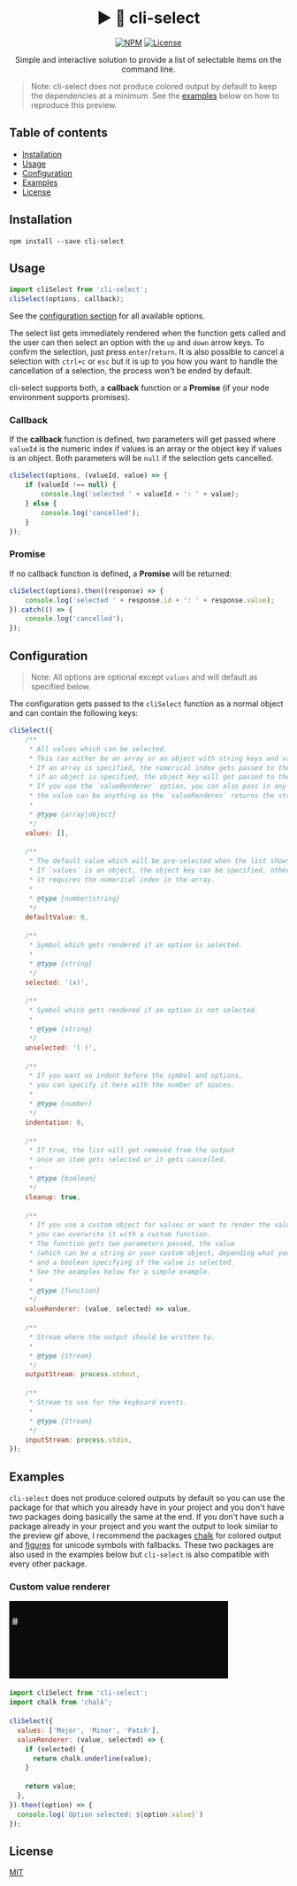 <h1 align="center">▶️ 🔴 cli-select</h1>

<p align="center">
    <a href="https://www.npmjs.com/package/cli-select"><img src="https://img.shields.io/npm/v/cli-select.svg" alt="NPM"></a>
    <a href="https://github.com/cyrilwanner/cli-select/blob/master/LICENSE"><img src="https://img.shields.io/github/license/cyrilwanner/cli-select.svg" alt="License"></a>
</p>

<p align="center">
    Simple and interactive solution to provide a list of selectable items on the command line.
</p>

> Note: cli-select does not produce colored output by default to keep the dependencies at a minimum. See the [examples](#examples) below on how to reproduce this preview.

## Table of contents

- [Installation](#installation)
- [Usage](#usage)
- [Configuration](#configuration)
- [Examples](#examples)
- [License](#license)

## Installation

```
npm install --save cli-select
```

## Usage

```javascript
import cliSelect from 'cli-select';
cliSelect(options, callback);
```

See the [configuration section](#configuration) for all available options.

The select list gets immediately rendered when the function gets called and the user can then select an option with the `up` and `down` arrow keys. To confirm the selection, just press `enter`/`return`. It is also possible to cancel a selection with `ctrl+c` or `esc` but it is up to you how you want to handle the cancellation of a selection, the process won't be ended by default.

cli-select supports both, a __callback__ function or a __Promise__ (if your node environment supports promises).

### Callback

If the __callback__ function is defined, two parameters will get passed where `valueId` is the numeric index if values is an array or the object key if values is an object. Both parameters will be `null` if the selection gets cancelled.
```javascript
cliSelect(options, (valueId, value) => {
    if (valueId !== null) {
        console.log('selected ' + valueId + ': ' + value);
    } else {
        console.log('cancelled');
    }
});
```

### Promise

If no callback function is defined, a __Promise__ will be returned:
```javascript
cliSelect(options).then((response) => {
    console.log('selected ' + response.id + ': ' + response.value);
}).catch(() => {
    console.log('cancelled');
});
```

## Configuration

> Note: All options are optional except `values` and will default as specified below.

The configuration gets passed to the `cliSelect` function as a normal object and can contain the following keys:

```javascript
cliSelect({
    /**
     * All values which can be selected.
     * This can either be an array or an object with string keys and values.
     * If an array is specified, the numerical index gets passed to the callback,
     * if an object is specified, the object key will get passed to the callback.
     * If you use the `valueRenderer` option, you can also pass in any array/object you want,
     * the value can be anything as the `valueRenderer` returns the string to render on the terminal.
     *
     * @type {array|object}
     */
    values: [],

    /**
     * The default value which will be pre-selected when the list shows up.
     * If `values` is an object, the object key can be specified, otherwise
     * it requires the numerical index in the array.
     *
     * @type {number|string}
     */
    defaultValue: 0,

    /**
     * Symbol which gets rendered if an option is selected.
     *
     * @type {string}
     */
    selected: '(x)',

    /**
     * Symbol which gets rendered if an option is not selected.
     *
     * @type {string}
     */
    unselected: '( )',

    /**
     * If you want an indent before the symbol and options,
     * you can specify it here with the number of spaces.
     *
     * @type {number}
     */
    indentation: 0,

    /**
     * If true, the list will get removed from the output
     * once an item gets selected or it gets cancelled.
     *
     * @type {boolean}
     */
    cleanup: true,

    /**
     * If you use a custom object for values or want to render the values differently,
     * you can overwrite it with a custom function.
     * The function gets two parameters passed, the value
     * (which can be a string or your custom object, depending what you have in the `values` option)
     * and a boolean specifying if the value is selected.
     * See the examples below for a simple example.
     *
     * @type {function}
     */
    valueRenderer: (value, selected) => value,

    /**
     * Stream where the output should be written to.
     *
     * @type {Stream}
     */
    outputStream: process.stdout,

    /**
     * Stream to use for the keyboard events.
     *
     * @type {Stream}
     */
    inputStream: process.stdin,
});
```

## Examples

`cli-select` does not produce colored outputs by default so you can use the package for that which you already have in your project and you don't have two packages doing basically the same at the end.
If you don't have such a package already in your project and you want the output to look similar to the preview gif above,
I recommend the packages [chalk](https://www.npmjs.com/package/chalk) for colored output and
[figures](https://www.npmjs.com/package/figures) for unicode symbols with fallbacks.
These two packages are also used in the examples below but `cli-select` is also compatible with every other package.

### Custom value renderer

![Example](./example.gif)

```javascript
import cliSelect from 'cli-select';
import chalk from 'chalk';

cliSelect({
  values: ['Major', 'Minor', 'Patch'],
  valueRenderer: (value, selected) => {
    if (selected) {
      return chalk.underline(value);
    }

    return value;
  },
}).then((option) => {
  console.log(`Option selected: ${option.value}`)
});
```

## License

[MIT](https://github.com/cyrilwanner/cli-select/blob/master/LICENSE)
